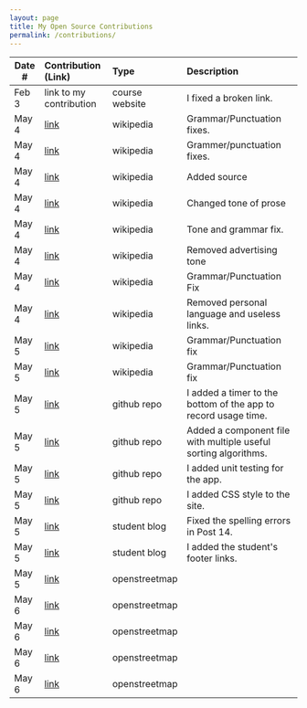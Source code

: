 ```yaml
---
layout: page
title: My Open Source Contributions
permalink: /contributions/
---
```


<!--
Type of the contribution should be "Wikipedia edit", "OpenStreet Map feature", "Documentation", "Course website", "Blog",
"Browser Add-on", etc.

The description should include a brief summary of what you did.

The link should bring us to a public page that shows your contribution. 

Replace the first row with your own contribution. 

-->





| Date #       | Contribution (Link)  | Type  | Description |
|---|:---|:---|:---|
| Feb 3   | link to my contribution    | course website    |   I fixed a broken link.    |
| May 4   | [link](https://en.wikipedia.org/w/index.php?title=Avenues_Television&editingStatsId=d1iqrtjthv4r5g6do3i8p0h3tn17hj3p&editingStatsOversample=1&gesuggestededit=1)    | wikipedia            |  Grammar/Punctuation fixes.          |
| May 4   | [link](https://en.wikipedia.org/w/index.php?title=Maurice_Green_%28virologist%29&editingStatsId=sv60n23kaueqapitljidgbnv6986ki66&editingStatsOversample=1&gesuggestededit=1)      | wikipedia      |  Grammer/punctuation fixes.   |
| May 4   | [link](https://en.wikipedia.org/w/index.php?title=Semantic_spectrum&editingStatsId=4e5d5af7e60be7cd40bd&editingStatsOversample=1&gesuggestededit=1)      | wikipedia      |   Added source   |
| May 4   | [link](https://en.wikipedia.org/w/index.php?title=Gautam_R._Desiraju&editingStatsId=5mgjcrqgikmfj3k5g5i25gc4d4mbijeq&editingStatsOversample=1&gesuggestededit=1)      | wikipedia      | Changed tone of prose     |
| May 4   | [link](https://en.wikipedia.org/w/index.php?title=Iv%C3%A1n_Massagu%C3%A9&editingStatsId=pqveih47eu0p3cubqm1vct3b10tc8rdl&editingStatsOversample=1&gesuggestededit=1)      | wikipedia      | Tone and grammar fix.     |
| May 4   | [link](https://en.wikipedia.org/w/index.php?title=Alex_Perry&editingStatsId=beh8h0jpo09dn4i91rnvsa37ha6pt7r9&editingStatsOversample=1&gesuggestededit=1)      | wikipedia      | Removed advertising tone     |
| May 4   | [link](https://en.wikipedia.org/w/index.php?title=Udawalawe_Elephant_Transit_Home&editingStatsId=7ba85c362f506d119ee5&editingStatsOversample=1&gesuggestededit=1)      | wikipedia      |  Grammar/Punctuation Fix    |
| May 4   | [link](https://en.wikipedia.org/w/index.php?title=Lorenzo_the_cat&editingStatsId=88e7f3d6eceadab98802&editingStatsOversample=1&gesuggestededit=1)      | wikipedia      |  Removed personal language and useless links.    |
| May 5   | [link](https://en.wikipedia.org/w/index.php?title=Peter_Kaumba&editingStatsId=g8hpr645f2rblu04ghn2fb3jnpq711mk&editingStatsOversample=1&gesuggestededit=1)      | wikipedia      |  Grammar/Punctuation fix    |
| May 5   | [link](https://en.wikipedia.org/w/index.php?title=Ayo_Makun&editingStatsId=aln8cmlaqvbug580fld8kec1tbvvmfsh&editingStatsOversample=1&gesuggestededit=1)      | wikipedia      |  Grammar/Punctuation fix    |
| May 5   | [link](https://github.com/tanuj123-cyber/Expense-Tracker/pull/1)      | github repo    | I added a timer to the bottom of the app to record usage time.    |
| May 5   | [link](https://github.com/edrickhong/Cu_std/pull/6)      | github repo    |  Added a component file with multiple useful sorting algorithms.    |
| May 5   | [link](https://github.com/ossd-s24/weathermen/pull/4)      | github repo    |  I added unit testing for the app.    |
| May 5   | [link](https://github.com/software-students-fall2023/5-final-project-pusheen/pull/21)      | github repo    | I added CSS style to the site.     |
| May 5   | [link](https://ossd-s24.github.io/skylar-mo-weekly/)      | student blog   | Fixed the spelling errors in Post 14.     |
| May 5   | [link](https://ossd-s24.github.io/ahmed-o-324-weekly/)      | student blog   |  I added the student's footer links.    |
| May 5   | [link]()      | openstreetmap  |      |
| May 6   | [link]()      | openstreetmap  |      |
| May 6   | [link]()      | openstreetmap  |      |
| May 6   | [link]()      | openstreetmap  |      |
| May 6   | [link]()      | openstreetmap  |      |

